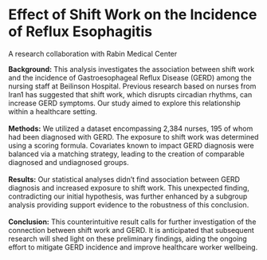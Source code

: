 # Effect of Shift Work on the Incidence of Reflux Esophagitis
A research collaboration with Rabin Medical Center

**Background:** This analysis investigates the association between shift work and the incidence of Gastroesophageal Reflux Disease (GERD) among the nursing staff at Beilinson Hospital. Previous research based on nurses from Iran1 has suggested that shift work, which disrupts circadian rhythms, can increase GERD symptoms. Our study aimed to explore this relationship within a healthcare setting.\
\
**Methods:** We utilized a dataset encompassing 2,384 nurses, 195 of whom had been diagnosed with GERD. The exposure to shift work was determined using a scoring formula. Covariates known to impact GERD diagnosis were balanced via a matching strategy, leading to the creation of comparable diagnosed and undiagnosed groups.\
\
**Results:** Our statistical analyses didn’t find association between GERD diagnosis and increased exposure to shift work. This unexpected finding, contradicting our initial hypothesis, was further enhanced by a subgroup analysis providing support evidence to the robustness of this conclusion.\
\
**Conclusion:** This counterintuitive result calls for further investigation of the connection between shift work and GERD. It is anticipated that subsequent research will shed light on these preliminary findings, aiding the ongoing effort to mitigate GERD incidence and improve healthcare worker wellbeing.
